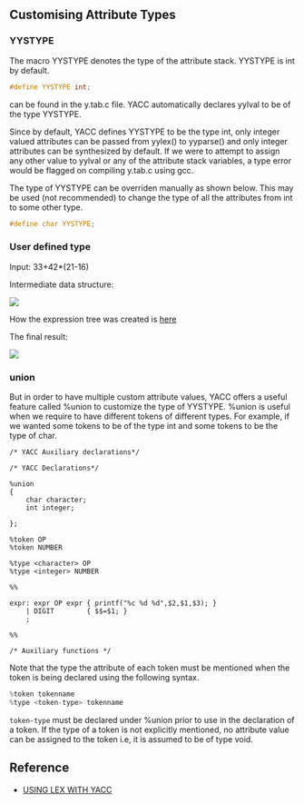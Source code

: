 ## Customising Attribute Types

### YYSTYPE

The macro YYSTYPE denotes the type of the attribute stack. YYSTYPE is int by default.

```c
#define YYSTYPE int;
```

can be found in the y.tab.c file. YACC automatically declares yylval to be of the type YYSTYPE.

Since by default, YACC defines YYSTYPE to be the type int, only integer valued attributes can be passed from yylex() to yyparse() and only integer attributes can be synthesized by default. If we were to attempt to assign any other value to yylval or any of the attribute stack variables, a type error would be flagged on compiling y.tab.c using gcc.

The type of YYSTYPE can be overriden manually as shown below. This may be used (not recommended) to change the type of all the attributes from int to some other type.

```c
#define char YYSTYPE;
```

### User defined type

Input: 33+42*(21-16)

Intermediate data structure:

![](http://silcnitc.github.io/img/ywlexp0.png)

How the expression tree was created is [here](http://silcnitc.github.io/ywl.html)

The final result:

![](http://silcnitc.github.io/img/ywlexp37.png)

### union

But in order to have multiple custom attribute values, YACC offers a useful feature called %union to customize the type of YYSTYPE.
%union is useful when we require to have different tokens of different types. For example, if we wanted some tokens to be of the type int and some tokens to be the type of char.

```
/* YACC Auxiliary declarations*/

/* YACC Declarations*/

%union
{
	char character;
	int integer;

};

%token OP
%token NUMBER

%type <character> OP
%type <integer> NUMBER

%%

expr: expr OP expr { printf("%c %d %d",$2,$1,$3); }
    | DIGIT        { $$=$1; }
    ;

%%

/* Auxiliary functions */
```

Note that the type the attribute of each token must be mentioned when the token is being declared using the following syntax.

```c
%token tokenname 
%type <token-type> tokenname
```

`token-type` must be declared under %union prior to use in the declaration of a token.
If the type of a token is not explicitly mentioned, no attribute value can be assigned
to the token i.e, it is assumed to be of type void.

## Reference

- [USING LEX WITH YACC](http://silcnitc.github.io/ywl.html)
